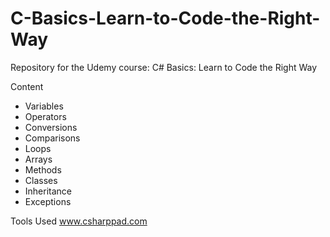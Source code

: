# C-Basics-Learn-to-Code-the-Right-Way
Repository for the Udemy course: C# Basics: Learn to Code the Right Way

Content
  - Variables
  - Operators
  - Conversions
  - Comparisons
  - Loops
  - Arrays
  - Methods
  - Classes
  - Inheritance
  - Exceptions

Tools Used
  www.csharppad.com

